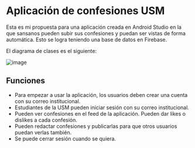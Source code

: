 # Aplicación de confesiones USM

Esta es mi propuesta para una aplicación creada en Android Studio en la que sansanos pueden subir sus confesiones y puedan ser vistas de forma automática. Esto se logra teniendo una base de datos en Firebase.

El diagrama de clases es el siguiente:

![image](https://github.com/dogtooth22/OOP_Project/assets/72958715/0321a381-0400-407f-b85a-95983a6dcc10)

## Funciones
* Para empezar a usar la aplicación, los usuarios deben crear una cuenta con su correo institucional.
* Estudiantes de la USM pueden iniciar sesión con su correo institucional.
* Pueden ver confesiones en el feed de la aplicación. Pueden dar likes o dislikes a cada confesión.
* Pueden redactar confesiones y publicarlas para que otros usuarios puedan verlas también.
* Se puede cerrar sesión cuando se quiera.
